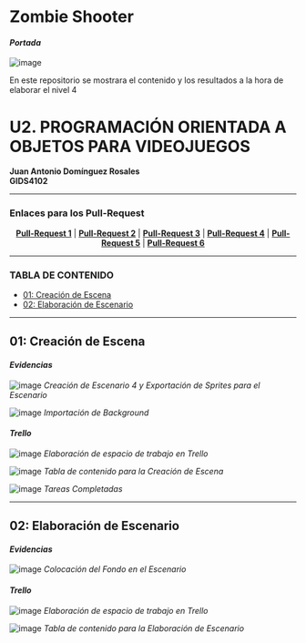 # Zombie Shooter
#### *Portada*
![image](https://github.com/user-attachments/assets/fad7b0fc-e418-451b-8f4b-a9532b0bc317)

En este repositorio se mostrara el contenido y los resultados a la hora de elaborar el nivel 4

# U2. PROGRAMACIÓN ORIENTADA A OBJETOS PARA VIDEOJUEGOS
**Juan Antonio Domínguez Rosales**  
**GIDS4102**

----
### Enlaces para los Pull-Request
<p align="center">
<strong><a href="https://github.com/Anthonyy12/ZombieShooter/pull/1">Pull-Request 1</a></strong>
|
<strong><a href="">Pull-Request 2</a></strong>
|
<strong><a href="">Pull-Request 3</a></strong>
|
<strong><a href="">Pull-Request 4</a></strong>
|
<strong><a href="">Pull-Request 5</a></strong>
|
<strong><a href="">Pull-Request 6</a></strong>
</p>

----

### TABLA DE CONTENIDO
- [01: Creación de Escena](#01-creación-de-escena)
- [02: Elaboración de Escenario](#02-elaboración-de-escenario)

----

## 01: Creación de Escena
#### *Evidencias*
![image](https://github.com/user-attachments/assets/2989e45e-5d65-484d-9f5b-e9873f47ac4c)
*Creación de Escenario 4 y Exportación de Sprites para el Escenario*

![image](https://github.com/user-attachments/assets/49464a32-ff4b-4a41-955a-4d40f9508126)
*Importación de Background*

#### *Trello*
![image](https://github.com/user-attachments/assets/b66ec53e-a380-4646-a11b-5a4882adba1a)
*Elaboración de espacio de trabajo en Trello*

![image](https://github.com/user-attachments/assets/c872a22b-a67c-4386-a5cf-5a257f8705b1)
*Tabla de contenido para la Creación de Escena*

![image](https://github.com/user-attachments/assets/5ad9eabc-9ea8-479a-a325-08eb68244da9)
*Tareas Completadas*

----

## 02: Elaboración de Escenario
#### *Evidencias*
![image](https://github.com/user-attachments/assets/0296b519-abad-4328-b377-9d46cee57894)
*Colocación del Fondo en el Escenario*

#### *Trello*
![image](https://github.com/user-attachments/assets/eed7d0c8-c517-45ba-ae47-a5a021f66163)
*Elaboración de espacio de trabajo en Trello*

![image](https://github.com/user-attachments/assets/a4feafe2-14f5-4806-bc86-93f34cceef9c)
*Tabla de contenido para la Elaboración de Escenario*
